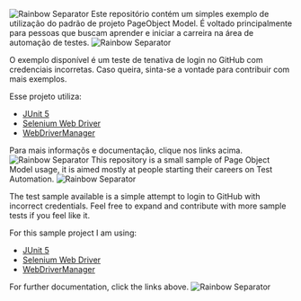 ![Rainbow Separator](https://i.imgur.com/4M7IWwP.gif)
Este repositório contém um simples exemplo de utilização do padrão de projeto PageObject Model. É voltado principalmente para pessoas que buscam aprender e iniciar a carreira na área de automação de testes.
![Rainbow Separator](https://i.imgur.com/4M7IWwP.gif)

O exemplo disponível é um teste de tenativa de login no GitHub com credenciais incorretas. Caso queira, sinta-se a vontade para contribuir com mais exemplos.

Esse projeto utiliza:
* [JUnit 5](https://junit.org/junit5/docs/current/user-guide/)
* [Selenium Web Driver](https://www.selenium.dev/documentation/webdriver/)
* [WebDriverManager](https://bonigarcia.dev/webdrivermanager/)

Para mais informaçõs e documentação, clique nos links acima.
![Rainbow Separator](https://i.imgur.com/4M7IWwP.gif)
This repository is a small sample of Page Object Model usage, it is aimed mostly at people starting their careers on Test Automation.
![Rainbow Separator](https://i.imgur.com/4M7IWwP.gif)

The test sample available is a simple attempt to login to GitHub with incorrect credentials. Feel free to expand and contribute with more sample tests if you feel like it.

For this sample project I am using:
* [JUnit 5](https://junit.org/junit5/docs/current/user-guide/)
* [Selenium Web Driver](https://www.selenium.dev/documentation/webdriver/)
* [WebDriverManager](https://bonigarcia.dev/webdrivermanager/)

For further documentation, click the links above.
![Rainbow Separator](https://i.imgur.com/4M7IWwP.gif)
